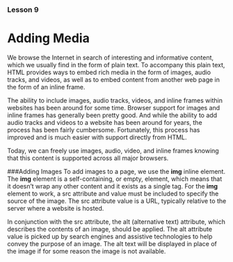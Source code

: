 ### Lesson 9
# Adding Media

We browse the Internet in search of interesting and informative content, which we usually find in the form of plain text. To accompany this plain text, HTML provides ways to embed rich media in the form of images, audio tracks, and videos, as well as to embed content from another web page in the form of an inline frame.

The ability to include images, audio tracks, videos, and inline frames within websites has been around for some time. Browser support for images and inline frames has generally been pretty good. And while the ability to add audio tracks and videos to a website has been around for years, the process has been fairly cumbersome. Fortunately, this process has improved and is much easier with support directly from HTML.

Today, we can freely use images, audio, video, and inline frames knowing that this content is supported across all major browsers.

###Adding Images
To add images to a page, we use the **img** inline element. The **img** element is a self-containing, or empty, element, which means that it doesn’t wrap any other content and it exists as a single tag. For the **img** element to work, a src attribute and value must be included to specify the source of the image. The src attribute value is a URL, typically relative to the server where a website is hosted.

In conjunction with the src attribute, the alt (alternative text) attribute, which describes the contents of an image, should be applied. The alt attribute value is picked up by search engines and assistive technologies to help convey the purpose of an image. The alt text will be displayed in place of the image if for some reason the image is not available.